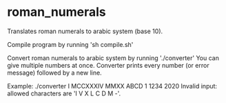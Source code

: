 # roman_numerals
Translates roman numerals to arabic system (base 10).

Compile program by running 'sh compile.sh'

Convert roman numerals to arabic system by running './converter'
You can give multiple numbers at once. Converter prints every number (or error message)
followed by a new line.

Example:
./converter I MCCXXXIV MMXX ABCD
1
1234
2020
Invalid input: allowed characters are 'I V X L C D M -'.
